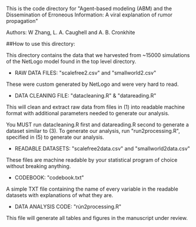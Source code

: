 This is the code directory for "Agent-based modeling (ABM) and the Dissemination of Erroneous Information: A viral explanation of rumor propagation" 

Authors: W Zhang, L. A. Caughell and A. B. Cronkhite

##How to use this directory:

This directory contains the data that we harvested from ~15000 simulations of the NetLogo model found in the top level directory.

* RAW DATA FILES: "scalefree2.csv" and "smallworld2.csv"
	
These were custom generated by NetLogo and were very hard to read.

* DATA CLEANING FILE: "datacleaning.R" & "datareading.R"
	
This will clean and extract raw data from files in (1) into readable machine format with additional parameters needed to generate our analysis.

You MUST run datacleaning.R first and datareading.R second to generate a dataset similar to (3). To generate our analysis, run "run2processing.R", specified in (5) to generate our analysis.
	
* READABLE DATASETS: "scalefree2data.csv" and "smallworld2data.csv"
	
These files are machine readable by your statistical program of choice without breaking anything.
	
* CODEBOOK: "codebook.txt"

A simple TXT file containing the name of every variable in the readable datasets with explanations of what they are.

* DATA ANALYSIS CODE: "rún2processing.R"
	
This file will generate all tables and figures in the manuscript under review. 
